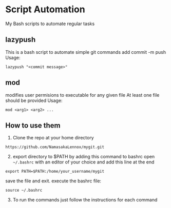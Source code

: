 # Script Automation
My Bash scripts to automate regular tasks

## lazypush
This is a bash script to automate simple git commands
add
commit -m
push
Usage:
```
lazypush "<commit message>"
```

## mod
modifies user permisions to executable for any given file
At least one file should be provided
Usage:
```
mod <arg1> <arg2> ...
```

## How to use them
1. Clone the repo at your home directory
```
https://github.com/NamasakaLennox/mygit.git
```

2. export directory to $PATH by adding this command to bashrc
open `~/.bashrc` with an editor of your choice and add this line at the end
```
export PATH=$PATH:/home/your_username/mygit
```
save the file and exit.
execute the bashrc file:
```
source ~/.bashrc
```

3. To run the commands just follow the instructions for each command
